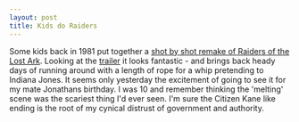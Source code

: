 ```yaml
--- 
layout: post
title: Kids do Raiders
---
```

Some kids back in 1981 put together a [shot by shot remake of Raiders of the Lost Ark](http://www.aint-it-cool-news.com/display.cgi?id=15348). Looking at the [trailer](http://www.drafthouse.com/trailers/raiders.mov) it looks fantastic - and brings back heady days of running around with a length of rope for a whip pretending to Indiana Jones. It seems only yesterday the excitement of going to see it for my mate Jonathans birthday. I was 10 and remember thinking the 'melting' scene was the scariest thing I'd ever seen. I'm sure the Citizen Kane like ending is the root of my cynical distrust of government and authority. 
